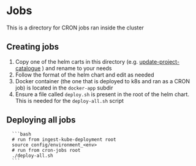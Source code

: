 # Jobs
This is a directory for CRON jobs ran inside the cluster

## Creating jobs
1. Copy one of the helm carts in this directory (e.g. [update-project-catalogue](./update-project-catalogue) ) and rename to your needs
2. Follow the format of the helm chart and edit as needed
3. Docker container (the one that is deployed to k8s and ran as a CRON job) is located in the `docker-app` subdir
4. Ensure a file called `deploy.sh` is present in the root of the helm chart. This is needed for the `deploy-all.sh` script

## Deploying all jobs

	  ```bash
	  # run from ingest-kube-deployment root 
	  source config/environment_<env>
	  # run from cron-jobs root
	  ./deploy-all.sh
	  ```
